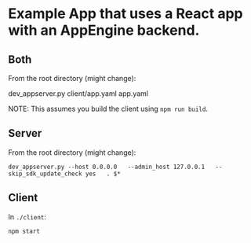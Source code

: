 # Example App that uses a React app with an AppEngine backend.

## Both

From the root directory (might change):

  dev_appserver.py client/app.yaml app.yaml

NOTE: This assumes you build the client using `npm run build`.

## Server

From the root directory (might change):

    dev_appserver.py --host 0.0.0.0   --admin_host 127.0.0.1   --skip_sdk_update_check yes   . $*

## Client

In `./client`:

    npm start
